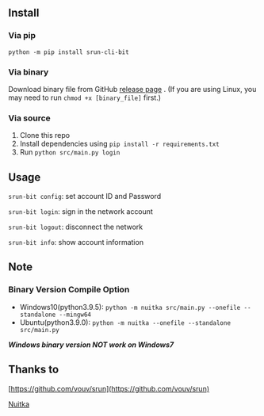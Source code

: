## Install

### Via pip

`python -m pip install srun-cli-bit`

### Via binary

Download binary file from GitHub  [release page](https://github.com/c-my/srun-cli-bit/releases/latest) .
(If you are using Linux, you may need  to run `chmod +x [binary_file]` first.)

### Via source
1. Clone this repo
2. Install dependencies using `pip install -r requirements.txt`
3. Run `python src/main.py login`

## Usage

`srun-bit config`: set account ID and Password

`srun-bit login`: sign in the network account

`srun-bit logout`: disconnect the network 

`srun-bit info`: show account information

## Note
### Binary Version Compile Option
* Windows10(python3.9.5): `python -m nuitka src/main.py --onefile --standalone --mingw64`
* Ubuntu(python3.9.0): `python -m nuitka --onefile --standalone src/main.py`

**_Windows binary version NOT work on Windows7_**

## Thanks to

[https://github.com/vouv/srun](https://github.com/vouv/srun)

[Nuitka](https://nuitka.net/)

